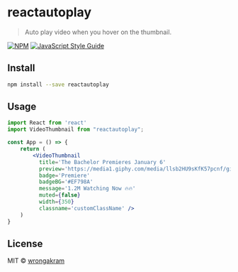 # reactautoplay

> Auto play video when you hover on the thumbnail. 

[![NPM](https://img.shields.io/npm/v/reactautoplay.svg)](https://www.npmjs.com/package/reactautoplay) [![JavaScript Style Guide](https://img.shields.io/badge/code_style-standard-brightgreen.svg)](https://standardjs.com)

## Install

```bash
npm install --save reactautoplay
```

## Usage

```jsx
import React from 'react'
import VideoThumbnail from "reactautoplay";

const App = () => {
    return (
        <VideoThumbnail
          title='The Bachelor Premieres January 6'
          preview='https://media1.giphy.com/media/llsb2HU9sKfK57pcnf/giphy480p.mp4'
          badge='Premiere'
          badgeBG='#EF798A'
          message='1.2M Watching Now 🔥🔥'
          muted={false}
          width={350} 
          classname='customClassName' /> 
    )
}
```

## License

MIT © [wrongakram](https://github.com/wrongakram)